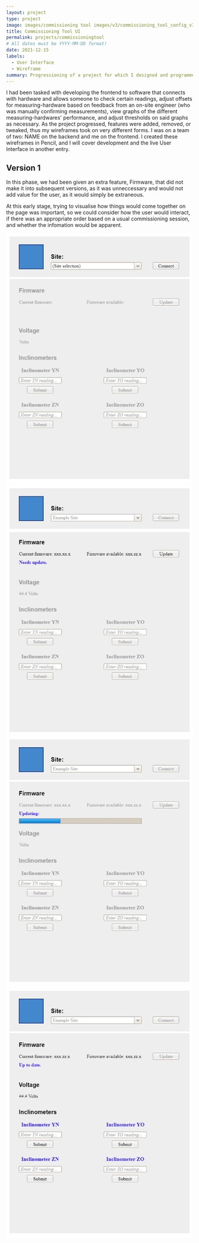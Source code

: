 ```yaml
---
layout: project
type: project
image: images/commissioning tool images/v3/commissioning_tool_config_v3_inclinometer_input.png
title: Commissioning Tool UI
permalink: projects/commissioningtool
# All dates must be YYYY-MM-DD format!
date: 2021-12-15
labels:
  - User Interface
  - Wireframe
summary: Progressioning of a project for which I designed and programmed the frontend. This is the UI development.
---
```


I had been tasked with developing the frontend to software that connects with hardware and allows someone to check certain readings, adjust offsets for measuring-hardware based on feedback from an on-site engineer (who was manually confirming measurements), view graphs of the different measuring-hardwares' performance, and adjust thresholds on said graphs as necessary. As the project progressed, features were added, removed, or tweaked, thus my wireframes took on very different forms. I was on a team of two: NAME on the backend and me on the frontend. I created these wireframes in Pencil, and I will cover development and the live User Interface in another entry.

## Version 1
In this phase, we had been given an extra feature, Firmware, that did not make it into subsequent versions, as it was unneccessary and would not add value for the user, as it would simply be extraneous.

At this early stage, trying to visualise how things would come together on the page was important, so we could consider how the user would interact, if there was an appropriate order based on a usual commissioning session, and whether the infomation would be apparent.

<div class="ui large centered rounded images">
  <img class="ui image" src="../images/commissioning tool images/v1/commissioning_tool_config_home.png">
  <img class="ui image" src="../images/commissioning tool images/v1/commissioning_tool_config_firmware_version.png">
<img class="ui image" src="../images/commissioning tool images/v1/commissioning_tool_config_firmware_update.png">
<img class="ui image" src="../images/commissioning tool images/v1/commissioning_tool_config_voltage_and_readings.png">
</div>

